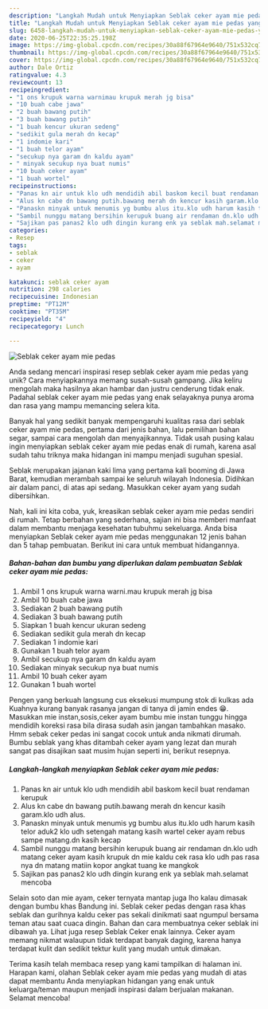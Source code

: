 ```yaml
---
description: "Langkah Mudah untuk Menyiapkan Seblak ceker ayam mie pedas yang Sempurna"
title: "Langkah Mudah untuk Menyiapkan Seblak ceker ayam mie pedas yang Sempurna"
slug: 6458-langkah-mudah-untuk-menyiapkan-seblak-ceker-ayam-mie-pedas-yang-sempurna
date: 2020-06-25T22:35:25.198Z
image: https://img-global.cpcdn.com/recipes/30a88f67964e9640/751x532cq70/seblak-ceker-ayam-mie-pedas-foto-resep-utama.jpg
thumbnail: https://img-global.cpcdn.com/recipes/30a88f67964e9640/751x532cq70/seblak-ceker-ayam-mie-pedas-foto-resep-utama.jpg
cover: https://img-global.cpcdn.com/recipes/30a88f67964e9640/751x532cq70/seblak-ceker-ayam-mie-pedas-foto-resep-utama.jpg
author: Dale Ortiz
ratingvalue: 4.3
reviewcount: 13
recipeingredient:
- "1 ons krupuk warna warnimau krupuk merah jg bisa"
- "10 buah cabe jawa"
- "2 buah bawang putih"
- "3 buah bawang putih"
- "1 buah kencur ukuran sedeng"
- "sedikit gula merah dn kecap"
- "1 indomie kari"
- "1 buah telor ayam"
- "secukup nya garam dn kaldu ayam"
- " minyak secukup nya buat numis"
- "10 buah ceker ayam"
- "1 buah wortel"
recipeinstructions:
- "Panas kn air untuk klo udh mendidih abil baskom kecil buat rendaman kerupuk"
- "Alus kn cabe dn bawang putih.bawang merah dn kencur kasih garam.klo udh alus."
- "Panaskn minyak untuk menumis yg bumbu alus itu.klo udh harum kasih telor aduk2 klo udh setengah matang kasih wartel ceker ayam rebus sampe matang.dn kasih kecap"
- "Sambil nunggu matang bersihin kerupuk buang air rendaman dn.klo udh matang ceker ayam kasih krupuk dn mie kaldu cek rasa klo udh pas rasa nya dn matang matiin kopor angkat tuang ke mangkok"
- "Sajikan pas panas2 klo udh dingin kurang enk ya seblak mah.selamat mencoba"
categories:
- Resep
tags:
- seblak
- ceker
- ayam

katakunci: seblak ceker ayam 
nutrition: 298 calories
recipecuisine: Indonesian
preptime: "PT12M"
cooktime: "PT35M"
recipeyield: "4"
recipecategory: Lunch

---
```



![Seblak ceker ayam mie pedas](https://img-global.cpcdn.com/recipes/30a88f67964e9640/751x532cq70/seblak-ceker-ayam-mie-pedas-foto-resep-utama.jpg)

Anda sedang mencari inspirasi resep seblak ceker ayam mie pedas yang unik? Cara menyiapkannya memang susah-susah gampang. Jika keliru mengolah maka hasilnya akan hambar dan justru cenderung tidak enak. Padahal seblak ceker ayam mie pedas yang enak selayaknya punya aroma dan rasa yang mampu memancing selera kita.

Banyak hal yang sedikit banyak mempengaruhi kualitas rasa dari seblak ceker ayam mie pedas, pertama dari jenis bahan, lalu pemilihan bahan segar, sampai cara mengolah dan menyajikannya. Tidak usah pusing kalau ingin menyiapkan seblak ceker ayam mie pedas enak di rumah, karena asal sudah tahu triknya maka hidangan ini mampu menjadi suguhan spesial.

Seblak merupakan jajanan kaki lima yang pertama kali booming di Jawa Barat, kemudian merambah sampai ke seluruh wilayah Indonesia. Didihkan air dalam panci, di atas api sedang. Masukkan ceker ayam yang sudah dibersihkan.


Nah, kali ini kita coba, yuk, kreasikan seblak ceker ayam mie pedas sendiri di rumah. Tetap berbahan yang sederhana, sajian ini bisa memberi manfaat dalam membantu menjaga kesehatan tubuhmu sekeluarga. Anda bisa menyiapkan Seblak ceker ayam mie pedas menggunakan 12 jenis bahan dan 5 tahap pembuatan. Berikut ini cara untuk membuat hidangannya.

<!--inarticleads1-->

##### Bahan-bahan dan bumbu yang diperlukan dalam pembuatan Seblak ceker ayam mie pedas:

1. Ambil 1 ons krupuk warna warni.mau krupuk merah jg bisa
1. Ambil 10 buah cabe jawa
1. Sediakan 2 buah bawang putih
1. Sediakan 3 buah bawang putih
1. Siapkan 1 buah kencur ukuran sedeng
1. Sediakan sedikit gula merah dn kecap
1. Sediakan 1 indomie kari
1. Gunakan 1 buah telor ayam
1. Ambil secukup nya garam dn kaldu ayam
1. Sediakan  minyak secukup nya buat numis
1. Ambil 10 buah ceker ayam
1. Gunakan 1 buah wortel


Pengen yang berkuah langsung cus eksekusi mumpung stok di kulkas ada Kuahnya kurang banyak rasanya jangan di tanya di jamin endes 😁. Masukkan mie instan,sosis,ceker ayam bumbu mie instan tunggu hingga mendidih koreksi rasa bila dirasa sudah asin jangan tambahkan masako. Hmm sebak ceker pedas ini sangat cocok untuk anda nikmati dirumah. Bumbu seblak yang khas ditambah ceker ayam yang lezat dan murah sangat pas disajikan saat musim hujan seperti ini, berikut resepnya. 

<!--inarticleads2-->

##### Langkah-langkah menyiapkan Seblak ceker ayam mie pedas:

1. Panas kn air untuk klo udh mendidih abil baskom kecil buat rendaman kerupuk
1. Alus kn cabe dn bawang putih.bawang merah dn kencur kasih garam.klo udh alus.
1. Panaskn minyak untuk menumis yg bumbu alus itu.klo udh harum kasih telor aduk2 klo udh setengah matang kasih wartel ceker ayam rebus sampe matang.dn kasih kecap
1. Sambil nunggu matang bersihin kerupuk buang air rendaman dn.klo udh matang ceker ayam kasih krupuk dn mie kaldu cek rasa klo udh pas rasa nya dn matang matiin kopor angkat tuang ke mangkok
1. Sajikan pas panas2 klo udh dingin kurang enk ya seblak mah.selamat mencoba


Selain soto dan mie ayam, ceker ternyata mantap juga lho kalau dimasak dengan bumbu khas Bandung ini. Seblak ceker pedas dengan rasa khas seblak dan gurihnya kaldu ceker pas sekali dinikmati saat ngumpul bersama teman atau saat cuaca dingin. Bahan dan cara membuatnya ceker seblak ini dibawah ya. Lihat juga resep Seblak Ceker enak lainnya. Ceker ayam memang nikmat walaupun tidak terdapat banyak daging, karena hanya terdapat kulit dan sedikit tektur kulit yang mudah untuk dimakan. 

Terima kasih telah membaca resep yang kami tampilkan di halaman ini. Harapan kami, olahan Seblak ceker ayam mie pedas yang mudah di atas dapat membantu Anda menyiapkan hidangan yang enak untuk keluarga/teman maupun menjadi inspirasi dalam berjualan makanan. Selamat mencoba!
